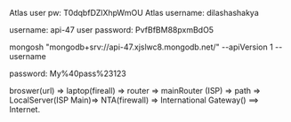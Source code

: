 Atlas user pw: T0dqbfDZlXhpWmOU
Atlas username: dilashashakya

username: api-47
user password: PvfBfBM88pxmBdO5

mongosh "mongodb+srv://api-47.xjslwc8.mongodb.net/" --apiVersion 1 --username <api-47>

password: My%40pass%23123

broswer(url) => laptop(fireall) => router => mainRouter (ISP) => path => LocalServer(ISP Main)=> NTA(firewall) => International Gateway() ==> Internet. 

